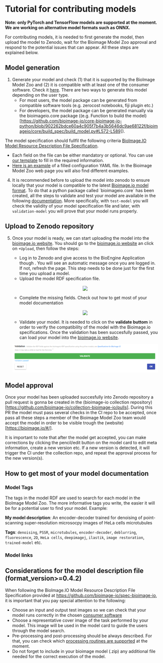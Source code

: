 
# Tutorial for contributing models
**Note: only PyTorch and TensorFlow models are supported at the moment. We are working on alternative model formats such as ONNX.**

For contributing models, it is needed to first generate the model, then upload the model to Zenodo, wait for the Bioimage Model Zoo approval and respond to the potential issues that can appear. All these steps are explained below.


## Model generation

1. Generate your model and check (1) that it is supported by the BioImage Model Zoo and (2) it is compatible with at least one of the consumer software. Check it [here](https://github.com/bioimage-io/spec-bioimage-io/blob/master/supported_formats_and_operations.md). There are two ways to generate this model depending on the user type. 
   - For most users, the model package can be generated from compatible software tools (e.g. zerocost notebooks, fiji plugin etc.)
   - For developers, the model package can be generated manually via the bioimageio.core package ((e.g. Function to build the model)[https://github.com/bioimage-io/core-bioimage-io-python/blob/902262bdce60a4c905f7b4a3b5646dc9ae68122f/bioimageio/core/build_spec/build_model.py#L572-L589]).

The model specification should fullfil the following criteria [BioImage.IO Model Resource Description File Specification](https://github.com/bioimage-io/spec-bioimage-io/blob/gh-pages/model_spec_latest.md). 
   - Each field on the file can be either mandatory or optional. You can use [our template](https://github.com/bioimage-io/bioimage-io-models/pull/55/files#diff-f6c64be5b9d764d0964654908b2ed4495fccc7624e58e9360bfdc6cef169edbe) to fill in the required information. 
   - [Here is an example](https://github.com/bioimage-io/pytorch-bioimage-io/blob/master/specs/models/unet2d_nuclei_broad/UNet2DNucleiBroad.model.yaml) of a filled configuration YAML file. In the Bioimage Model Zoo web page you will also find different examples. 

4. It is recommended before to upload the model into zenodo to ensure locally that your model is compatible to the latest [Bioimage.io model format](https://github.com/bioimage-io/spec-bioimage-io/blob/gh-pages/model_spec_latest.md). To do that a python package called ´bioimageio.core´ has been created, all the steps to validate and test your model are available in the following [documentation](https://github.com/bioimage-io/spec-bioimage-io#bioimageio-cli). More specifically, with `test-model` you will check the validity of your model specification file and  later, with `validation-model` you will prove that your model runs properly. 


## Upload to Zenodo repository
5. Once your model is ready, we can start uploading the model into the [bioimage.io website](https://bioimage.io/#/). You should go to the [bioimage.io website](https://bioimage.io/#/) an click on `+Upload`, then follow the steps:

   - Log in to Zenodo and give access to the BioEngine Application though . You will see an automatic message once you are logged in. If not, refresh the page.
   This step needs to be done just for the first time you upload a model. 
   - Upload the model RDF specification file.
   
   <p align="center">
   <img src="https://github.com/crtorreg/bioimage.io/blob/main/docs/contribute_models/upload_1.png" align="center" width="500"/>
   </p>
   
   - Complete the missing fields. Check out how to get most of your model documentation
    
   <p align="center">
   <src="https://github.com/crtorreg/bioimage.io/blob/main/docs/contribute_models/upload_2.png" align="center" width="500"/>
   <img src="https://github.com/crtorreg/bioimage.io/blob/main/docs/contribute_models/upload_3.png" align="center" width="500"/>
   </p>
   
   - Validate your model. It is needed to click on the **validate buttom** in order to verify the compatibility of the model with the Bioimage.io specifications. Once the validation has been succesfully passed, you can load your model into the [bioimage.io website](https://bioimage.io/#/). 
   <p align="center">
   <img src="https://github.com/crtorreg/bioimage.io/blob/crtorreg-patch-1/docs/contribute_models/upload_4.png" align="center" width="500"/>
   </p>

## Model approval

Once your model has been uploaded succesfully into Zenodo repository a pull request is gonna be created in the (bioimage-io collection repository)[https://github.com/bioimage-io/collection-bioimage-io/pulls]. During this PR the model must pass several checks in the CI repo to be accepted, once pass all these steps a member of the Bioimage Model Zoo team would accept the model in order to be visible trough the (website)[https://bioimage.io/#/]. 

It is important to note that after the model get accepted, you can make corrections by clicking the pencil/edit button on the model card to edit meta information, create a new version etc. If a new version is detected, it will trigger the CI under the collection repo, and repeat the approval process for the new version(s).

## How to get most of your model documentation
### Model Tags

The tags in the model RDF are used to search for each model in the BioImage Model Zoo. The more informative tags you write, the easier it will be for a potential user to find your model. Example:

**My model description**: An encoder-decoder trained for denoising of point-scanning super-resolution microsocpy images of HeLa cells microtubules

**Tags**: `denoising`, `PSSR`, `microtubules`, `encoder-decoder`, `deblurring`, `fluorescence`, `2D`, `HeLa cells`, `deepimagej`, `ilastik`, `image restoration`, `trained-model` etc.

### Model links

## Considerations for the model description file (format_version>=0.4.2)
When following the BioImage.IO Model Resource Description File Specification provided at https://github.com/bioimage-io/spec-bioimage-io, it is important that you pay special attention to the following:
* Choose an input and output test images so we can check that your model runs correctly in the chosen [consumer software](https://bioimage.io/docs/#/consumer_software/model_runner)
* Choose a representative cover image of the task performed by your model. This image will be used in the model card to guide the users through the model search.
* Pre-processing and post-processing should be always described. For that, you can check which [processing routines are supported](https://github.com/bioimage-io/spec-bioimage-io/blob/master/supported_formats_and_operations.md#pre--and-postprocessing) at the moment. 
* Do not forget to include in your bioimage model (.zip) any additional file needed for the correct execution of the model.

